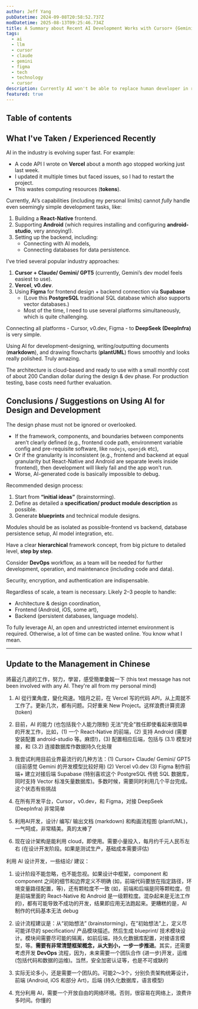 ```yaml
---
author: Jeff Yang
pubDatetime: 2024-09-08T20:58:52.737Z
modDatetime: 2025-08-13T09:25:46.734Z
title: A Summary about Recent AI Development Works with Cursor+ {Gemini,Claude,GPT5}
tags:
  - ai
  - llm
  - cursor
  - claude
  - gemini
  - figma
  - tech
  - technology
  - cursor
description: Currently AI won't be able to replace human developer in real project. I have contributed to an AI development project utilizing the Cursor editor, integrating multiple coding models. This is a summary of my experience and contributions that I am providing to project management.
featured: true
---
```


## Table of contents

## What I've Taken / Experienced Recently

AI in the industry is evolving super fast. For example:
- A code API I wrote on **Vercel** about a month ago stopped working just last week.
- I updated it multiple times but faced issues, so I had to restart the project.
- This wastes computing resources (**tokens**).

Currently, AI’s capabilities (including my personal limits) cannot *fully* handle even seemingly simple development tasks, like:
1. Building a **React-Native** frontend.
2. Supporting **Android** (which requires installing and configuring **android-studio**, very annoying!).
3. Setting up the backend, including:
    - Connecting with AI models,
    - Connecting databases for data persistence.

I’ve tried several popular industry approaches:
1. **Cursor + Claude/ Gemini/ GPT5** (currently, Gemini’s dev model feels easiest to use).
2. **Vercel**, **v0.dev**.
3. Using **Figma** for frontend design + backend connection via **Supabase**  
     - (Love this **PostgreSQL** traditional SQL database which also supports vector databases.)  
    - Most of the time, I need to use several platforms simultaneously, which is quite challenging.

Connecting all platforms - Cursor, v0.dev, Figma - to **DeepSeek (DeepInfra)** is very simple.

Using AI for development-designing, writing/outputting documents (**markdown**), and drawing flowcharts (**plantUML**) flows smoothly and looks really polished. Truly amazing.

The architecture is cloud-based and ready to use with a small monthly cost of about 200 Candian dollar during the design & dev phase. For production testing, base costs need further evaluation.


## Conclusions / Suggestions on Using AI for Design and Development

The design phase must not be ignored or overlooked.
  - If the framework, components, and boundaries between components aren’t clearly defined (e.g., frontend code path, environment variable config and pre-requisite software, like `nodejs`, `openjdk` etc),
  - Or if the granularity is inconsistent (e.g., frontend and backend at equal granularity but React-Native and Android are separate levels inside frontend), then development will likely fail and the app won’t run.
  - Worse, AI-generated code is basically impossible to debug.

Recommended design process:
  1. Start from **“initial ideas”** (brainstorming).
  2. Define as detailed a **specification/ product module description** as possible.
  3. Generate **blueprints** and technical module designs.

Modules should be as isolated as possible-frontend vs backend, database persistence setup, AI model integration, etc.

Have a clear **hierarchical** framework concept, from big picture to detailed level, **step by step**.

Consider **DevOps** workflow, as a team will be needed for further development, operation, and maintenance (including code and data).

Security, encryption, and authentication are indispensable.

Regardless of scale, a team is necessary. Likely 2–3 people to handle:
  - Architecture & design coordination,
  - Frontend (Android, iOS, some art),
  - Backend (persistent databases, language models).

To fully leverage AI, an open and unrestricted internet environment is required. Otherwise, a lot of time can be wasted online. You know what I mean.

---

## Update to the Management in Chinese
將最近几週的工作，努力，學習，感受簡單彙報一下 (this text message has not been involved with any AI. They're all from my personal mind)

1. AI 從行業角度，變化飛速。1個月之前，在 Vercel 写的代码 API，从上周就不工作了。更新几次，都有问题。只好重来 New Project。这样浪费计算资源 (token)

2. 目前，AI 的能力 (也包括我个人能力限制) 无法"完全"胜任即使看起来很简单的开发工作，比如，(1) 一个 React-Native 的前端，(2) 支持 Android (需要安装配置 android-studio 等。麻烦!)，(3) 配置相应后端，包括与 (3.1) 模型对接，和 (3.2) 连接数据库作数据持久化处理

3. 我尝试利用目前业界最流行的几种方法：(1) Cursor+ Claude/ Gemini/ GPT5 (目前感觉 Gemini 的开发模型比较好用) (2) Vercel v0.dev (3) Figma 制作前端+ 建立对接后端 Supabase (特别喜欢这个 PostgreSQL 传统 SQL 数据库，同时支持 Vector 标准矢量数据库)。多数时候，需要同时利用几个平台完成。这个状态有些挑战

4. 在所有开发平台，Cursor，v0.dev，和 Figma，对接 DeepSeek (DeepInfra) 非常简单

5. 利用AI开发，设计/ 编写/ 输出文档 (markdown) 和构画流程图 (plantUML)，一气呵成，非常精美。真的太棒了

6. 现在设计架构是能利用 cloud，即使用。需要小量投入，每月约千元人民币左右 (在设计开发阶段。如果是测试生产，基础成本需要评估)

利用 AI 设计开发，一些结论/ 建议：

1. 设计阶段不能忽略，也不能忽视。如果设计中框架，component 和 component 之间的细节和边界定义不明确 (如，前端代码要放在指定路径，环境变量路径配置，等)，还有颗粒度不一致 (如，前端和后端是同等颗粒度。但是前端里面的 React-Native 和 Android 是一级颗粒度。混杂起来是无法工作的)，都有可能导致不成功的开发，结果即应用无法跑起来。更糟糕的是，AI 制作的代码基本无法 debug

2. 设计流程建议是：从“初始想法” (brainstorming)，在“初始想法”上，定义尽可能详尽的 specification/ 产品模块描述。然后生成 blueprint/ 技术模块设计。模块间需要尽可能的隔离，如前后端，持久化数据库配置，对接语言模型，等。**需要有非常清楚框架概念，从大到小，一步一步推进**。其实，还需要考虑开发 **DevOps** 流程，因为，未来需要一个团队合作 (进一步)开发，运维 (包括代码和数据的运维)。当然，安全加密认证等，也是不可或缺的

3. 实际无论多小，还是需要一个团队的。可能2～3个，分别负责架构统筹设计，前端 (Android, iOS 和部分 Art)，后端 (持久化数据库，语言模型)

4. 充分利用 AI，需要一个开放自由的网络环境。否则，很容易在网络上，浪费许多时间。你懂的
